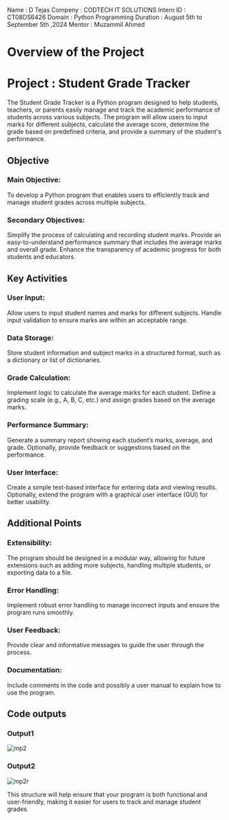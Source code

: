 Name : D Tejas
Compeny : CODTECH IT SOLUTIONS
Intern ID : CT08DS6426
Domain : Python Programming
Duration : August 5th to September 5th ,2024
Mentor : Muzammil Ahmed


# Overview of the Project

# Project : Student Grade Tracker
The Student Grade Tracker is a Python program designed to help students, teachers, or parents easily manage and track the academic performance of students across various subjects. The program will allow users to input marks for different subjects, calculate the average score, determine the grade based on predefined criteria, and provide a summary of the student's performance.

## Objective
### Main Objective:
To develop a Python program that enables users to efficiently track and manage student grades across multiple subjects.
### Secondary Objectives:
Simplify the process of calculating and recording student marks.
Provide an easy-to-understand performance summary that includes the average marks and overall grade.
Enhance the transparency of academic progress for both students and educators.

## Key Activities
### User Input:
Allow users to input student names and marks for different subjects.
Handle input validation to ensure marks are within an acceptable range.

### Data Storage:
Store student information and subject marks in a structured format, such as a dictionary or list of dictionaries.

### Grade Calculation:
Implement logic to calculate the average marks for each student.
Define a grading scale (e.g., A, B, C, etc.) and assign grades based on the average marks.

### Performance Summary:
Generate a summary report showing each student’s marks, average, and grade.
Optionally, provide feedback or suggestions based on the performance.

### User Interface:
Create a simple text-based interface for entering data and viewing results.
Optionally, extend the program with a graphical user interface (GUI) for better usability.

## Additional Points
### Extensibility:
The program should be designed in a modular way, allowing for future extensions such as adding more subjects, handling multiple students, or exporting data to a file.
### Error Handling:
Implement robust error handling to manage incorrect inputs and ensure the program runs smoothly.
### User Feedback: 
Provide clear and informative messages to guide the user through the process.
### Documentation:
Include comments in the code and possibly a user manual to explain how to use the program.

## Code outputs
### Output1
![mp2](https://github.com/user-attachments/assets/a052dbe1-4f9c-49bc-8ae1-0ad3166ef25c)

### Output2
![mp2r](https://github.com/user-attachments/assets/80cc8788-d489-46d5-81ff-dfddeee546c8)

This structure will help ensure that your program is both functional and user-friendly, making it easier for users to track and manage student grades.







